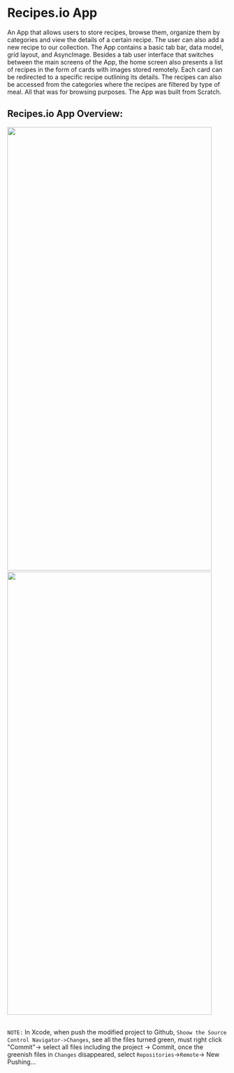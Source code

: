 # Recipes.io App
An App that allows users to store recipes, browse them, organize them by categories and view the details of a certain recipe. The user can also add a new recipe to our collection. The App contains a basic tab bar, data model, grid layout, and AsyncImage. Besides a tab user interface that switches between the main screens of the App, the home screen also presents a list of recipes in the form of cards with images stored remotely. Each card can be redirected to a specific recipe outlining its details. The recipes can also be accessed from the categories where the recipes are filtered by type of meal. All that was for browsing purposes. The App was built from Scratch.
## Recipes.io App Overview:
<div>
   <img src ="https://github.com/KrystalZhang612/Recipes.io-App/blob/main/Recipe.io%20App%20overview-1.png" width = "468" height = "1012.8"/>&nbsp; 
   &nbsp; &nbsp; 
   <img src = "https://github.com/KrystalZhang612/Recipes.io-App/blob/main/Recipe.io%20App%20overview-2.png" width = "468" height = "1012.8"/> 
</div> 
<br/> 

`NOTE:` In Xcode, when push the modified project to Github, `Shoow the Source Control Navigator->Changes`, see all the files turned green, must right click "Commit"-> select all files including the project -> Commit, once the greenish files in `Changes` disappeared, select `Repositories`->`Remote`-> New Pushing... 

